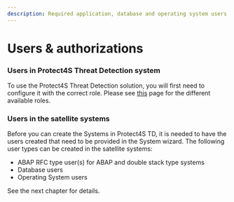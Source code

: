 ```yaml
---
description: Required application, database and operating system users
---
```


# Users & authorizations

### Users in Protect4S Threat Detection system <a href="#secure-store-in-solution-manager" id="secure-store-in-solution-manager"></a>

To use the Protect4S Threat Detection solution, you will first need to configure it with the correct role. Please see [this](authorizations.md) page for the different available roles.

### Users in the satellite systems <a href="#users-in-the-satellite-systems" id="users-in-the-satellite-systems"></a>

Before you can create the Systems in Protect4S TD, it is needed to have the users created that need to be provided in the System wizard. The following user types can be created in the satellite systems:

* ABAP RFC type user(s) for ABAP and double stack type systems
* Database users
* Operating System users

See the next chapter for details.
